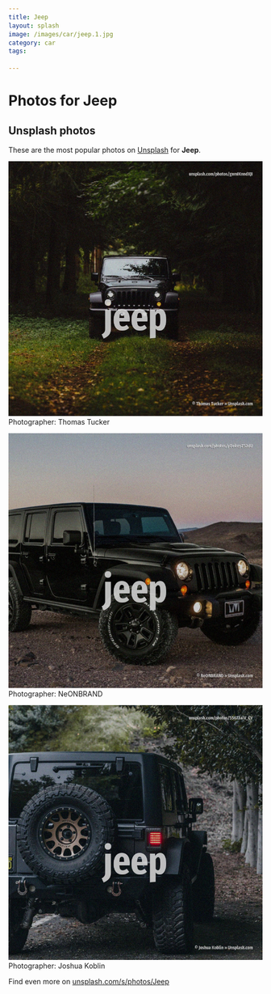 ```yaml
---
title: Jeep
layout: splash
image: /images/car/jeep.1.jpg
category: car
tags:

---
```

# Photos for Jeep
 
## Unsplash photos
These are the most popular photos on [Unsplash](https://unsplash.com) for **Jeep**.
 
![Jeep](/images/car/jeep.1.jpg)
Photographer:  Thomas Tucker
 
![Jeep](/images/car/jeep.2.jpg)
Photographer:  NeONBRAND
 
![Jeep](/images/car/jeep.3.jpg)
Photographer:  Joshua Koblin
 
Find even more on [unsplash.com/s/photos/Jeep](https://unsplash.com/s/photos/Jeep)
 
